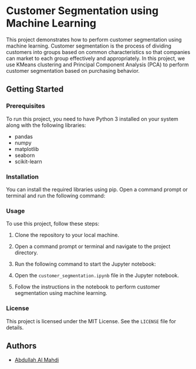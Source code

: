 # Customer Segmentation using Machine Learning

This project demonstrates how to perform customer segmentation using machine learning. Customer segmentation is the process of dividing customers into groups based on common characteristics so that companies can market to each group effectively and appropriately. In this project, we use KMeans clustering and Principal Component Analysis (PCA) to perform customer segmentation based on purchasing behavior.

## Getting Started

### Prerequisites

To run this project, you need to have Python 3 installed on your system along with the following libraries:

- pandas
- numpy
- matplotlib
- seaborn
- scikit-learn

### Installation

You can install the required libraries using pip. Open a command prompt or terminal and run the following command:


### Usage

To use this project, follow these steps:

1. Clone the repository to your local machine.

2. Open a command prompt or terminal and navigate to the project directory.

3. Run the following command to start the Jupyter notebook:

4. Open the `customer_segmentation.ipynb` file in the Jupyter notebook.

5. Follow the instructions in the notebook to perform customer segmentation using machine learning.

### License

This project is licensed under the MIT License. See the `LICENSE` file for details.

## Authors

* [Abdullah Al Mahdi](https://github.com/Mahdi-Abdullah)

